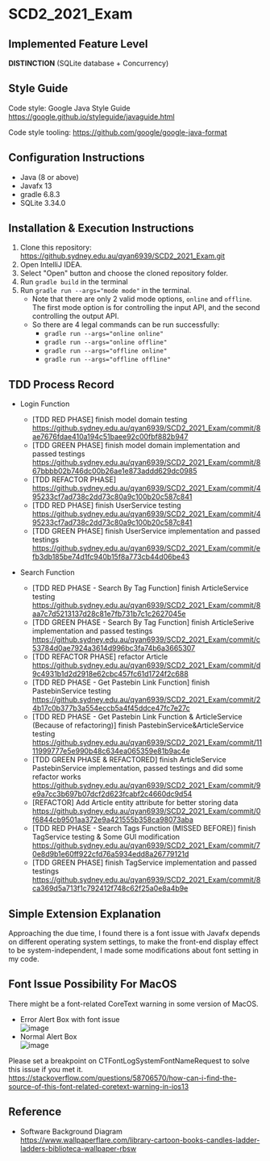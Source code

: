 # SCD2_2021_Exam

## Implemented Feature Level
**DISTINCTION** (SQLite database + Concurrency)

## Style Guide
Code style: Google Java Style Guide https://google.github.io/styleguide/javaguide.html

Code style tooling: https://github.com/google/google-java-format

## Configuration Instructions
* Java (8 or above)
* Javafx 13
* gradle 6.8.3
* SQLite 3.34.0

## Installation & Execution Instructions
1. Clone this repository: https://github.sydney.edu.au/qyan6939/SCD2_2021_Exam.git
2. Open IntelliJ IDEA. 
3. Select "Open" button and choose the cloned repository folder.
4. Run `gradle build` in the terminal
5. Run `gradle run --args="mode mode"` in the terminal.
    * Note that there are only 2 valid mode options, `online` and `offline`. The first mode option is for controlling the input API, and the second controlling the output API.
    * So there are 4 legal commands can be run successfully:
        * `gradle run --args="online online"`
        * `gradle run --args="online offline"`
        * `gradle run --args="offline online"`
        * `gradle run --args="offline offline"`

## TDD Process Record
* Login Function
    * [TDD RED PHASE] finish model domain testing      
    https://github.sydney.edu.au/qyan6939/SCD2_2021_Exam/commit/8ae7676fdae410a194c51baee92c00fbf882b947
    * [TDD GREEN PHASE] finish model domain implementation and passed testings
    https://github.sydney.edu.au/qyan6939/SCD2_2021_Exam/commit/867bbbb02b746dc00b26ae1e873addd629dc0985
    * [TDD REFACTOR PHASE]        
    https://github.sydney.edu.au/qyan6939/SCD2_2021_Exam/commit/495233cf7ad738c2dd73c80a9c100b20c587c841
    * [TDD RED PHASE] finish UserService testing        
    https://github.sydney.edu.au/qyan6939/SCD2_2021_Exam/commit/495233cf7ad738c2dd73c80a9c100b20c587c841
    * [TDD GREEN PHASE] finish UserService implementation and passed testings
    https://github.sydney.edu.au/qyan6939/SCD2_2021_Exam/commit/efb3db185be74d1fc940b15f8a773cb44d06be43
    
* Search Function
    * [TDD RED PHASE - Search By Tag Function] finish ArticleService testing        
    https://github.sydney.edu.au/qyan6939/SCD2_2021_Exam/commit/8aa7c7d5213137d28c81e7fb731b7c1c2627045e
    * [TDD GREEN PHASE - Search By Tag Function] finish ArticleSerive implementation and passed testings
    https://github.sydney.edu.au/qyan6939/SCD2_2021_Exam/commit/c53784d0ae7924a3614d996bc3fa74b6a3665307
    * [TDD REFACTOR PHASE] refactor Article
    https://github.sydney.edu.au/qyan6939/SCD2_2021_Exam/commit/d9c4931b1d2d2918e62cbc457fc61d1724f2c688
    * [TDD RED PHASE - Get Pastebin Link Function] finish PastebinService testing
    https://github.sydney.edu.au/qyan6939/SCD2_2021_Exam/commit/24b17c0b377b3a554eccb5a4f45ddce47fc7e27c
    * [TDD RED PHASE - Get Pastebin Link Function & ArticleService (Because of refactoring)] finish PastebinService&ArticleService testing
    https://github.sydney.edu.au/qyan6939/SCD2_2021_Exam/commit/1111999777e5e990b48c634ea065359e81b9ac4e
    * [TDD GREEN PHASE & REFACTORED] finish ArticleService PastebinService implementation, passed testings and did some refactor works
    https://github.sydney.edu.au/qyan6939/SCD2_2021_Exam/commit/9e9a7cc3b697b07dcf2d623fcabf2c4660dc9d54
    * [REFACTOR] Add Article entity attribute for better storing data
    https://github.sydney.edu.au/qyan6939/SCD2_2021_Exam/commit/0f6844cb9501aa372e9a421555b358ca98073aba
    * [TDD RED PHASE - Search Tags Function (MISSED BEFORE)] finish TagService testing & Some GUI modification
    https://github.sydney.edu.au/qyan6939/SCD2_2021_Exam/commit/70e8d9b1e60ff922cfd76a5934edd8a26779121d
    * [TDD GREEN PHASE] finish TagService implementation and passed testings
    https://github.sydney.edu.au/qyan6939/SCD2_2021_Exam/commit/8ca369d5a713f1c792412f748c62f25a0e8a4b9e

## Simple Extension Explanation
Approaching the due time, I found there is a font issue with Javafx depends on different operating system settings, to make the front-end display effect to be system-independent, I made some modifications about font setting in my code. 

## Font Issue Possibility For MacOS
There might be a font-related CoreText warning in some version of MacOS.
* Error Alert Box with font issue  
![image](https://github.sydney.edu.au/qyan6939/Image/blob/master/Error%20Box%20Font%20Issue.png)
* Normal Alert Box   
![image](https://github.sydney.edu.au/qyan6939/Image/blob/master/Normal_Error_Box.png)  

Please set a breakpoint on CTFontLogSystemFontNameRequest to solve this issue if you met it.
https://stackoverflow.com/questions/58706570/how-can-i-find-the-source-of-this-font-related-coretext-warning-in-ios13


## Reference
* Software Background Diagram   
https://www.wallpaperflare.com/library-cartoon-books-candles-ladder-ladders-biblioteca-wallpaper-rbsw
